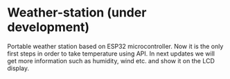 # Weather-station (under development)
Portable weather station based on ESP32 microcontroller.
Now it is the only first steps in order to take temperature using API.
In next updates we will get more information such as humidity, wind etc. and show it on the LCD display.
